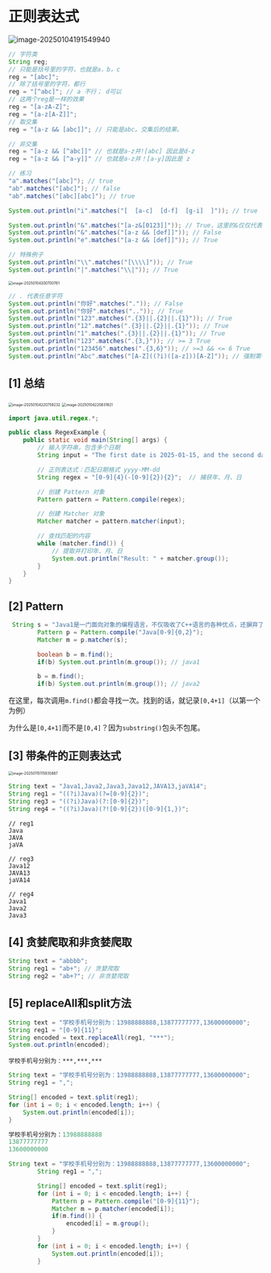 # 正则表达式

![image-20250104191549940](./imageResource/image-20250104191549940.png)

```java
// 字符类
String reg;
// 只能是括号里的字符，也就是a，b，c
reg = "[abc]";
// 除了括号里的字符，都行
reg = "[^abc]"; // a 不行； d可以
// 这两个reg是一样的效果
reg = "[a-zA-Z]";
reg = "[a-z[A-Z]]";
// 取交集
reg = "[a-z && [abc]]"; // 只能是abc。交集后的结果。

// 非交集
reg = "[a-z && [^abc]]" // 也就是a-z并![abc] 因此是d-z
reg = "[a-z && [^a-y]]" // 也就是a-z并！[a-y]因此是 z

// 练习
"a".matches("[abc]"); // true
"ab".matches("[abc]"); // false
"ab".matches("[abc][abc]"); // true

System.out.println("i".matches("[  [a-c]  [d-f]  [g-i]  ]")); // true

System.out.println("&".matches("[a-z&[0123]]")); // True，这里的&仅仅代表'&'
System.out.println("&".matches("[a-z && [def]]")); // False
System.out.println("e".matches("[a-z && [def]]")); // True

// 特殊例子
System.out.println("\\".matches("[\\\\]")); // True
System.out.println("|".matches("\\|")); // True
```

<img src="./imageResource/image-20250104200700761.png" alt="image-20250104200700761" style="zoom: 50%;" />

```java
// . 代表任意字符
System.out.println("你好".matches(".")); // False
System.out.println("你好".matches("..")); // True
System.out.println("123".matches(".{3}||.{2}||.{1}")); // True
System.out.println("12".matches(".{3}||.{2}||.{1}")); // True
System.out.println("1".matches(".{3}||.{2}||.{1}")); // True
System.out.println("123".matches(".{3,}")); // >= 3 True
System.out.println("123456".matches(".{3,6}")); // >=3 && <= 6 True
System.out.println("Abc".matches("[A-Z]((?i)([a-z]))[A-Z]")); // 强制第一个第三个大写，中间忽略大小写
```

## [1] 总结

<img src="./imageResource/image-20250104220759232.png" alt="image-20250104220759232" style="zoom:50%;" />

<img src="./imageResource/image-20250104220831921.png" alt="image-20250104220831921" style="zoom: 50%;" />

```java
import java.util.regex.*;

public class RegexExample {
    public static void main(String[] args) {
        // 输入字符串，包含多个日期
        String input = "The first date is 2025-01-15, and the second date is 2026-02-20.";

        // 正则表达式：匹配日期格式 yyyy-MM-dd
        String regex = "[0-9]{4}(-[0-9]{2}){2}";  // 捕获年、月、日

        // 创建 Pattern 对象
        Pattern pattern = Pattern.compile(regex);

        // 创建 Matcher 对象
        Matcher matcher = pattern.matcher(input);

        // 查找匹配的内容
        while (matcher.find()) {
            // 提取并打印年、月、日
            System.out.println("Result: " + matcher.group());
        }
    }
}

```

## [2] Pattern

```java
 String s = "Java1是一门面向对象的编程语言，不仅吸收了C++语言的各种优点，还摒弃了C++里难以理解的多继承、指针等概念，因此Java2语言具有功能强大和简单易用两个特征。";
        Pattern p = Pattern.compile("Java[0-9]{0,2}");
        Matcher m = p.matcher(s);

        boolean b = m.find();
        if(b) System.out.println(m.group()); // java1

        b = m.find();
        if(b) System.out.println(m.group()); // java2
```

在这里，每次调用`m.find()`都会寻找一次。找到的话，就记录`[0,4+1]`（以第一个为例）

为什么是`[0,4+1]`而不是`[0,4]`？因为`substring()`包头不包尾。



## [3] 带条件的正则表达式

<img src="./imageResource/image-20250115115935887.png" alt="image-20250115115935887" style="zoom:50%;" />

```java
String text = "Java1,Java2,Java3,Java12,JAVA13,jaVA14";
String reg1 = "((?i)Java)(?=[0-9]{2})";
String reg3 = "((?i)Java)(?:[0-9]{2})";
String reg4 = "((?i)Java)(?![0-9]{2})([0-9]{1,})";
```

```reg2
// reg1
Java
JAVA
jaVA
```

```reg1
// reg3
Java12
JAVA13
jaVA14
```

```reg4
// reg4
Java1
Java2
Java3
```

## [4] 贪婪爬取和非贪婪爬取

```java
String text = "abbbb";
String reg1 = "ab+"; // 贪婪爬取
String reg2 = "ab+?"; // 非贪婪爬取
```

## [5] replaceAll和split方法

```java
String text = "学校手机号分别为：13988888888,13877777777,13600000000";
String reg1 = "[0-9]{11}";
String encoded = text.replaceAll(reg1, "***");
System.out.println(encoded);
```

```sout
学校手机号分别为：***,***,***
```



```java
String text = "学校手机号分别为：13988888888,13877777777,13600000000";
String reg1 = ",";

String[] encoded = text.split(reg1);
for (int i = 0; i < encoded.length; i++) {
    System.out.println(encoded[i]);
}
```

```java
学校手机号分别为：13988888888
13877777777
13600000000
```





```java
String text = "学校手机号分别为：13988888888,13877777777,13600000000";
        String reg1 = ",";

        String[] encoded = text.split(reg1);
        for (int i = 0; i < encoded.length; i++) {
            Pattern p = Pattern.compile("[0-9]{11}");
            Matcher m = p.matcher(encoded[i]);
            if(m.find()) {
                encoded[i] = m.group();
            }
        }
        for (int i = 0; i < encoded.length; i++) {
            System.out.println(encoded[i]);
        }
```

